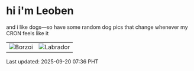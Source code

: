 # hi i'm Leoben

and i like dogs—so have some random dog pics that change whenever my CRON feels like it

|  |  |
|--------|----------|
| ![Borzoi](https://random-dog-vercel.vercel.app/api/random-borzoi?v=1758324972) | ![Labrador](https://random-dog-vercel.vercel.app/api/random-labrador?v=1758324972) |

Last updated: 2025-09-20 07:36 PHT
